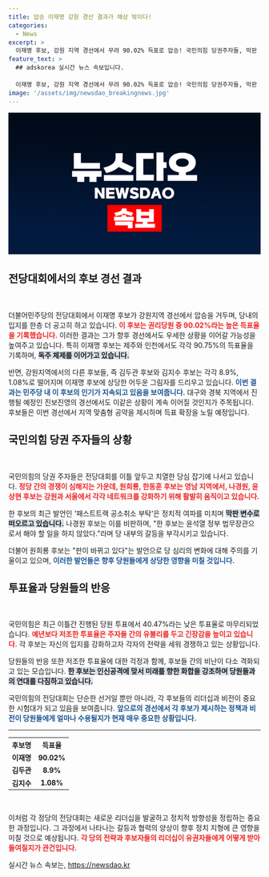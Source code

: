 ```yaml
---
title: 압승 이재명 강원 경선 결과가 예상 밖이다!
categories:
  - News
excerpt: >
  이재명 후보, 강원 지역 경선에서 무려 90.02% 득표로 압승! 국민의힘 당권주자들, 막판 당심 잡기에 분주한 가운데 긴장감 최고조. 대구·경북 경선의 결과가 주목받고 있습니다! 클릭해서 더 알아보세요!
feature_text: >
  ## adskorea 실시간 뉴스 속보입니다.

  이재명 후보, 강원 지역 경선에서 무려 90.02% 득표로 압승! 국민의힘 당권주자들, 막판 당심 잡기에 분주한 가운데 긴장감 최고조. 대구·경북 경선의 결과가 주목받고 있습니다! 클릭해서 더 알아보세요!
image: '/assets/img/newsdao_breakingnews.jpg'
---
```


<p><img src="/assets/img/newsdao_breakingnews.jpg" alt="adskorea 속보" /></p>

<h2 data-ke-size="size26">전당대회에서의 후보 경선 결과</h2>

<p data-ke-size="size16">&nbsp;</p>

<p>더불어민주당의 전당대회에서 이재명 후보가 강원지역 경선에서 압승을 거두며, 당내의 입지를 한층 더 공고히 하고 있습니다. <b><span style="color: #ee2323;">이 후보는 권리당원 중 90.02%라는 높은 득표율을 기록했습니다.</span></b> 이러한 결과는 그가 향후 경선에서도 우세한 상황을 이어갈 가능성을 높여주고 있습니다. 특히 이재명 후보는 제주와 인천에서도 각각 90.75%의 득표율을 기록하며, <b><span style="background-color: #21538527;">독주 체제를 이어가고 있습니다.</span></b></p>

<p>반면, 강원지역에서의 다른 후보들, 즉 김두관 후보와 김지수 후보는 각각 8.9%, 1.08%로 떨어지며 이재명 후보에 상당한 어두운 그림자를 드리우고 있습니다. <b><span style="color: #1a5490;">이번 결과는 민주당 내 이 후보의 인기가 지속되고 있음을 보여줍니다.</span></b> 대구와 경북 지역에서 진행될 예정인 진보진영의 경선에서도 이같은 상황이 계속 이어질 것인지가 주목됩니다. 후보들은 이번 경선에서 지역 맞춤형 공약을 제시하며 득표 확장을 노릴 예정입니다.</p>

<h2 data-ke-size="size26">국민의힘 당권 주자들의 상황</h2>

<p data-ke-size="size16">&nbsp;</p>

<p>국민의힘의 당권 주자들은 전당대회를 이틀 앞두고 치열한 당심 잡기에 나서고 있습니다. <b><span style="color: #ee2323;">정당 간의 경쟁이 심해지는 가운데, 원희룡, 한동훈 후보는 영남 지역에서, 나경원, 윤상현 후보는 강원과 서울에서 각각 네트워크를 강화하기 위해 활발히 움직이고 있습니다.</span></b> </p>

<p>한 후보의 최근 발언인 '패스트트랙 공소취소 부탁'은 정치적 여파를 미치며 <b><span style="background-color: #21538527;">막판 변수로 떠오르고 있습니다.</span></b> 나경원 후보는 이를 비판하며, "한 후보는 윤석열 정부 법무장관으로서 해야 할 일을 하지 않았다."라며 당 내부의 갈등을 부각시키고 있습니다. </p>

<p>더불어 원희룡 후보는 "판이 바뀌고 있다"는 발언으로 당 심리의 변화에 대해 주의를 기울이고 있으며, <b><span style="color: #1a5490;">이러한 발언들은 향후 당원들에게 상당한 영향을 미칠 것입니다.</span></b></p>

<h2 data-ke-size="size26">투표율과 당원들의 반응</h2>

<p data-ke-size="size16">&nbsp;</p>

<p>국민의힘은 최근 이틀간 진행된 당원 투표에서 40.47%라는 낮은 투표율로 마무리되었습니다. <b><span style="color: #ee2323;">예년보다 저조한 투표율은 주자들 간의 유불리를 두고 긴장감을 높이고 있습니다.</span></b> 각 후보는 자신의 입지를 강화하고자 각자의 전략을 세워 경쟁하고 있는 상황입니다.</p>

<p>당원들의 반응 또한 저조한 투표율에 대한 걱정과 함께, 후보들 간의 비난이 다소 격화되고 있는 모습입니다. <b><span style="background-color: #21538527;">한 후보는 인신공격에 맞서 미래를 향한 화합을 강조하며 당원들과의 연대를 다짐하고 있습니다.</span></b> </p>

<p>국민의힘의 전당대회는 단순한 선거일 뿐만 아니라, 각 후보들의 리더십과 비전이 중요한 시험대가 되고 있음을 보여줍니다. <b><span style="color: #1a5490;">앞으로의 경선에서 각 후보가 제시하는 정책과 비전이 당원들에게 얼마나 수용될지가 현재 매우 중요한 상황입니다.</span></b></p>

<hr />

<table style="width: 100%;">
  <tr>
    <th style="text-align: center;">후보명</th>
    <th style="text-align: center;">득표율</th>
  </tr>
  <tr>
    <td style="text-align: center; height: 17px;"><b>이재명</b></td>
    <td style="text-align: center; height: 17px;"><b>90.02%</b></td>
  </tr>
  <tr>
    <td style="text-align: center; height: 17px;"><b>김두관</b></td>
    <td style="text-align: center; height: 17px;"><b>8.9%</b></td>
  </tr>
  <tr>
    <td style="text-align: center; height: 17px;"><b>김지수</b></td>
    <td style="text-align: center; height: 17px;"><b>1.08%</b></td>
  </tr>
</table>

<p data-ke-size="size16">&nbsp;</p>

<p>이처럼 각 정당의 전당대회는 새로운 리더십을 발굴하고 정치적 방향성을 정립하는 중요한 과정입니다. 그 과정에서 나타나는 갈등과 협력의 양상이 향후 정치 지형에 큰 영향을 미칠 것으로 예상됩니다. <b><span style="color: #ee2323;">각 당의 전략과 후보자들의 리더십이 유권자들에게 어떻게 받아들여질지가 관건입니다.</span></b></p>
실시간 뉴스 속보는, <a href="https://newsdao.kr" rel="dofollow">https://newsdao.kr</a>


